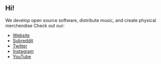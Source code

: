 ## Hi!
We develop open source software, distribute music, and create physical merchendise
Check out our:
 - [Website](https://quver.us)
 - [Subreddit](https://reddit.com/r/QuverusLLC)
 - [Twitter](https://twitter.com/QuverusLLC)
 - [Instagram](https://instagram.com/QuverusLLC)
 - [YouTube](https://www.youtube.com/@QuverusLLC)
